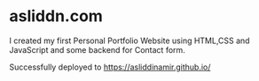 # asliddn.com

I created my first Personal Portfolio Website using HTML,CSS and JavaScript and some backend for Contact form.


Successfully deployed to https://asliddinamir.github.io/
